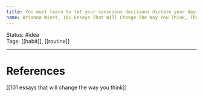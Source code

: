 ```yaml
---
title: You must learn to let your conscious decisions dictate your day—not your fears or impulses.
name: Brianna Wiest, 101 Essays That Will Change The Way You Think, The Psychology of Daily Routine
---
```


Status: #idea  
Tags:  [[habit]], [[routine]]

---
# References
[[101 essays that will change the way you think]]